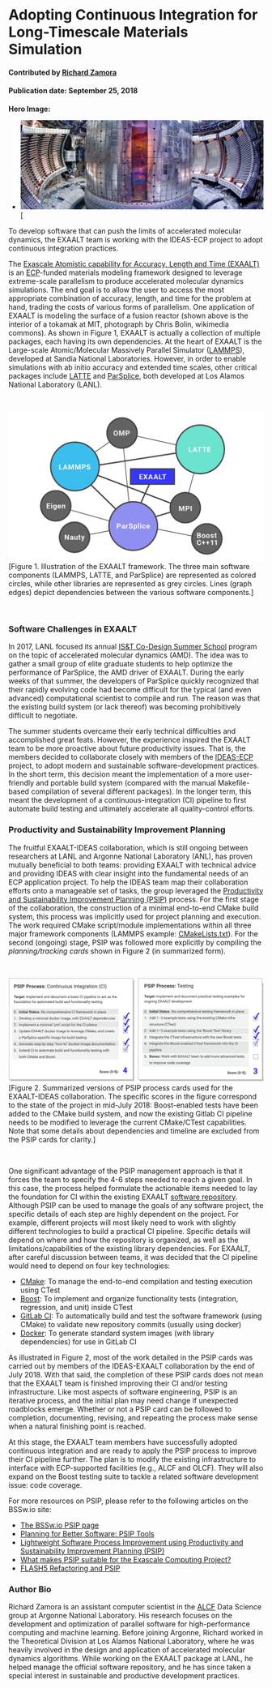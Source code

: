 # Adopting Continuous Integration for Long-Timescale Materials Simulation

#### Contributed by [Richard Zamora](https://github.com/rjzamora "Rick Zamora's Github.io Profile")

#### Publication date: September 25, 2018

**Hero Image:**
 
- <img src='../../images/Blog_0918_Alcator_C-Mod_Fisheye_1176_432.png' />[

To develop software that can push the limits of accelerated molecular dynamics, the EXAALT team is working with the IDEAS-ECP project to adopt continuous integration practices.

The [Exascale Atomistic capability for Accuracy, Length and Time (EXAALT)](https://www.exascaleproject.org/project/exaalt-molecular-dynamics-at-the-exascale-materials-science/) is an [ECP](https://www.exascaleproject.org)-funded materials modeling framework designed to leverage extreme-scale parallelism to produce accelerated molecular dynamics simulations.  The end goal is to allow the user to access the most appropriate combination of accuracy, length, and time for the problem at hand, trading the costs of various forms of parallelism.  One application of EXAALT is modeling the surface of a fusion reactor (shown above is the interior of a tokamak at MIT, photograph by Chris Bolin, wikimedia commons).  As shown in Figure 1, EXAALT is actually a collection of multiple packages, each having its own dependencies. At the heart of EXAALT is the Large-scale Atomic/Molecular Massively Parallel Simulator ([LAMMPS](https://lammps.sandia.gov/)), developed at Sandia National Laboratories. However, in order to enable simulations with ab initio accuracy and extended time scales, other critical packages include [LATTE](https://github.com/lanl/LATTE) and [ParSplice](https://gitlab.com/exaalt/parsplice), both developed at Los Alamos National Laboratory (LANL).

<br>

<!--- Image to illustrate the complexity of EXAALT --->
<img src='../../images/Blog_0918_EXAALTfwork_1250_729.png' class='page' />[Figure 1. Illustration of the EXAALT framework. The three main software components (LAMMPS, LATTE, and ParSplice) are represented as colored circles, while other libraries are represented as grey circles. Lines (graph edges) depict dependencies between the various software components.]

<br>

### Software Challenges in EXAALT
In 2017, LANL focused its annual [IS&T Co-Design Summer School](http://lanl.github.io/cdss/history.html) program on the topic of accelerated molecular dynamics (AMD).  The idea was to gather a small group of elite graduate students to help optimize the performance of ParSplice, the AMD driver of EXAALT.  During the early weeks of that summer, the developers of ParSplice quickly recognized that their rapidly evolving code had become difficult for the typical (and even advanced) computational scientist to compile and run.  The reason was that the existing build system (or lack thereof) was becoming prohibitively difficult to negotiate.

The summer students overcame their early technical difficulties and accomplished great feats.  However, the experience inspired the EXAALT team to be more proactive about future productivity issues.  That is, the members decided to collaborate closely with members of the [IDEAS-ECP](https://ideas-productivity.org/ideas-ecp/) project, to adopt modern and sustainable software-development practices.  In the short term, this decision meant the implementation of a more user-friendly and portable build system (compared with the manual Makefile-based compilation of several different packages). In the longer term, this meant the development of a continuous-integration (CI) pipeline to first automate build testing and ultimately accelerate all quality-control efforts.  

### Productivity and Sustainability Improvement Planning

The fruitful EXAALT-IDEAS collaboration, which is still ongoing between researchers at LANL and Argonne National Laboratory (ANL), has proven mutually beneficial to both teams: providing EXAALT with technical advice and providing IDEAS with clear insight into the fundamental needs of an ECP application project. To help the IDEAS team map their collaboration efforts onto a manageable set of tasks, the group leveraged the [Productivity and Sustainability Improvement Planning (PSIP)](https://bssw.io/psip) process. For the first stage of the collaboration, the construction of a minimal end-to-end CMake build system, this process was implicitly used for project planning and execution. The work required CMake script/module implementations within all three major framework components (LAMMPS example: [CMakeLists.txt](https://github.com/lammps/lammps/blob/master/cmake/CMakeLists.txt)). For the second (ongoing) stage, PSIP was followed more explicitly by compiling the *planning/tracking cards* shown in Figure 2 (in summarized form).   

<br>

<!--- Image to show build and test PSIP cards /> --->
<img src='../../images/Blog_0918_PSIPprocesscards_1250_510.png' class='page lightbox' />[Figure 2. Summarized versions of PSIP process cards used for the EXAALT-IDEAS collaboration.  The specific scores in the figure correspond to the state of the project in mid-July 2018: Boost-enabled tests have been added to the CMake build system, and now the existing Gitlab CI pipeline needs to be modified to leverage the current CMake/CTest capabilities.  Note that some details about dependencies and timeline are excluded from the PSIP cards for clarity.]


<br>


One significant advantage of the PSIP management approach is that it forces the team to specify the 4-6 steps needed to reach a given goal.  In this case, the process helped formulate the actionable items needed to lay the foundation for CI within the existing EXAALT [software repository](https://gitlab.com/exaalt).  Although PSIP can be used to manage the goals of any software project, the specific details of each step are highly dependent on the project.  For example, different projects will most likely need to work with slightly different technologies to build a practical CI pipeline.  Specific details will depend on where and how the repository is organized, as well as the limitations/capabilities of the existing library dependencies.  For EXAALT, after careful discussion between teams, it was decided that the CI pipeline would need to depend on four key technologies:

- [CMake](https://cmake.org/): To manage the end-to-end compilation and testing execution using CTest
- [Boost](https://www.boost.org/): To implement and organize functionality tests (integration, regression, and unit) inside CTest
- [GitLab CI](https://about.gitlab.com/features/gitlab-ci-cd/): To automatically build and test the software framework (using CMake) to validate new repository commits (usually using docker)
- [Docker](https://www.docker.com/): To generate standard system images (with library dependencies) for use in GitLab CI


As illustrated in Figure 2, most of the work detailed in the PSIP cards was carried out by members of the IDEAS-EXAALT collaboration by the end of July 2018. With that said, the completion of these PSIP cards does not mean that the EXAALT team is finished improving their CI and/or testing infrastructure. Like most aspects of software engineering, PSIP is an iterative process, and the initial plan may need  change if unexpected roadblocks emerge. Whether or not a PSIP card can be followed to completion, documenting, revising, and repeating the process make sense when a natural finishing point is reached.

At this stage, the EXAALT team members have successfully adopted continuous integration and are ready to apply the PSIP process to improve their CI pipeline further.  The plan is to modify the existing infrastructure to interface with ECP-supported facilities (e.g., ALCF and OLCF). They will also expand on the Boost testing suite to tackle a related software development issue: code coverage.

For more resources on PSIP, please refer to the following articles on the BSSw.io site:
- [The BSSw.io PSIP page](https://bssw.io/psip)
- [Planning for Better Software: PSIP Tools](https://bssw.io/items/planning-for-better-software-psip-tools)
- [Lightweight Software Process Improvement using Productivity and Sustainability Improvement Planning (PSIP)](https://bssw.io/items/lightweight-software-process-improvement-using-productivity-and-sustainability-improvement-planning-psip)
- [What makes PSIP suitable for the Exascale Computing Project?](https://bssw.io/items/what-makes-psip-suitable-for-the-exascale-computing-project)
- [FLASH5 Refactoring and PSIP](https://bssw.io/blog_posts/flash5-refactoring-and-psip)


### Author Bio
Richard Zamora is an assistant computer scientist in the [ALCF](https://www.alcf.anl.gov/) Data Science group at Argonne National Laboratory.  His research focuses on the development and optimization of parallel software for high-performance computing and machine learning. Before joining Argonne, Richard worked in the Theoretical Division at Los Alamos National Laboratory, where he was heavily involved in the design and application of accelerated molecular dynamics algorithms. While working on the EXAALT package at LANL, he helped manage the official software repository, and he has since taken a special interest in sustainable and productive development practices. 


<!---
Publish: yes
RSS update: 2018-09-25
Categories: planning, reliability
Topics: software process improvement, testing, continuous integration testing
Tags: bssw-blog-article
Level: 2
Prerequisites: default
Aggregate: none
--->
